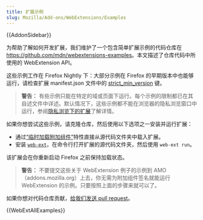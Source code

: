 ```yaml
---
title: 扩展示例
slug: Mozilla/Add-ons/WebExtensions/Examples
---
```


{{AddonSidebar}}

为帮助了解如何开发扩展，我们维护了一个包含简单扩展示例的代码仓库在 <https://github.com/mdn/webextensions-examples>。本文描述了仓库代码中所使用的 WebExtension API。

这些示例工作在 Firefox Nightly 下：大部分示例在 Firefox 的早期版本中也能够运行，请检查扩展 manifest.json 文件中的 [strict_min_version](/zh-CN/docs/Mozilla/Add-ons/WebExtensions/manifest.json/browser_specific_settings) 键。

> **警告：** 有些示例只能在特定的域或页面下运行。每个示例的限制都已在其自述文件中详述。默认情况下，这些示例都不能在浏览器的隐私浏览窗口中运行，参阅[隐私浏览下的扩展](https://support.mozilla.org/zh-CN/kb/隐私浏览窗口中的扩展#w_zai-yin-si-chuang-kou-zhong-kai-qi-huo-guan-bi-kuo-zhan)了解详情。

如果你想尝试这些示例，请克隆仓库，然后使用以下选项之一安装并运行扩展：

- 通过[“临时加载附加组件”](https://extensionworkshop.com/documentation/develop/temporary-installation-in-firefox/)特性直接从源代码文件夹中载入扩展。
- 安装 [`web-ext`](https://extensionworkshop.com/documentation/develop/getting-started-with-web-ext/)，在命令行打开扩展的源代码文件夹，然后使用 `web-ext run`。

该扩展会在你重新启动 Firefox 之前保持加载状态。

> **警告：** 不要提交这些关于 WebExtension 例子的示例到 AMO（addons.mozilla.org）上去，你无需为附加组件签名就能运行 WebExtension 的示例。只要按照上面的步骤来就可以了。

如果你想对代码仓库贡献，[给我们发送 pull request](https://github.com/mdn/webextensions-examples/blob/main/CONTRIBUTING.md)。

{{WebExtAllExamples}}
